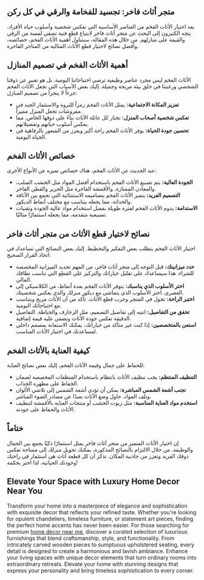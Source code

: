 <h2>متجر أثاث فاخر: تجسيد للفخامة والرقي في كل ركن</h2>

<p>يعد اختيار الأثاث الفخم من العناصر الأساسية التي تعكس شخصية وأسلوب حياة الأفراد. يتجه الكثيرون إلى البحث عن متجر أثاث فاخر لابتياع قطع فنية تضفي لمسة من الرقي والقيمة على منازلهم. من خلال هذه المقالة، سنتناول أهمية الأثاث الفخم، خصائصه، وأفضل نصائح لاختيار قطع الأثاث المثالية من المتاجر الفاخرة.</p>

<h2>أهمية الأثاث الفخم في تصميم المنازل</h2>

<p>الأثاث الفخم ليس مجرد عناصر وظيفية ترضي احتياجاتنا اليومية، بل هو تعبير عن ذوقنا الشخصي ورغبتنا في خلق بيئة مريحة وجميلة. إليك بعض الأسباب التي تجعل الأثاث الفخم جزءاً لا يتجزأ من تصميم المنازل:</p>

<ul>
    <li><strong>تعزيز المكانة الاجتماعية:</strong> يمثل الأثاث الفخم رمزاً للثروة والاستثمار الجيد في مفروشات تجعل المنزل مميزاً.</li>
    <li><strong>تعكس شخصية أصحاب المنزل:</strong> تختار كل عائلة الأثاث بناءً على ذوقها الخاص، مما يعكس أسلوب حياتهم وتفضيلاتهم.</li>
    <li><strong>تحسين جودة الحياة:</strong> يوفر الأثاث الفخم راحة أكبر ويعزز من الشعور بالرفاهية في الحياة اليومية.</li>
</ul>

<h2>خصائص الأثاث الفخم</h2>

<p>عند الحديث عن الأثاث الفخم، هناك خصائص تميزه عن الأنواع الأخرى:</p>

<ul>
    <li><strong>الجودة العالية:</strong> يتم تصنيع الأثاث الفخم باستخدام أفضل المواد مثل الخشب الصلب، والمعادن الممتازة، والأقمشة الفاخرة مثل الحرير والقطن الفاخر.</li>
    <li><strong>التصميم الفريد:</strong> يتميز الأثاث الفخم بتصاميمه الاستثنائية التي تجمع بين الأناقة والحداثة، مما يجعله يتناسب مع مختلف أنماط الديكور.</li>
    <li><strong>الاستدامة:</strong> يدوم الأثاث الفخم لفترة طويلة بفضل استخدام مواد عالية الجودة وتقنيات تصنيعية متقدمة، مما يجعله استثمارًا مثاليًا.</li>
</ul>

<h2>نصائح لاختيار قطع الأثاث من متجر أثاث فاخر</h2>

<p>اختيار الأثاث الفخم يتطلب بعض التفكير والتخطيط. إليك بعض النصائح التي تساعدك في اتخاذ القرار الصحيح:</p>

<ul>
    <li><strong>حدد ميزانيتك:</strong> قبل التوجه إلى متجر أثاث فاخر، من المهم تحديد الميزانية المخصصة للشراء. هذا سيساعدك على تقليل خياراتك والتركيز على القطع التي تناسب نطاقك المالي.</li>
    <li><strong>اختر الأسلوب الذي يناسبك:</strong> يتوفر الأثاث الفخم بعدة أنماط، من الكلاسيكي إلى العصري. اختر الأسلوب الذي يتماشى مع ديكور منزلك والذي يعكس شخصيتك.</li>
    <li><strong>اختبر الراحة:</strong> تجول في المتجر وجرب قطع الأثاث. تأكد من أن الأثاث مريح ويتناسب مع احتياجاتك اليومية.</li>
    <li><strong>تحقق من التفاصيل:</strong> انتبه إلى تفاصيل التصميم، مثل الزخارف والخياطة. التفاصيل الدقيقة تعكس جودة الأثاث وتضفي عليه قيمة إضافية.</li>
    <li><strong>استعن بالمتخصصين:</strong> إذا كنت غير متأكد من خياراتك، يمكنك الاستعانة بمصمم داخلي لمساعدتك في اختيار الأثاث المناسب.</li>
</ul>

<h2>كيفية العناية بالأثاث الفخم</h2>

<p>للحفاظ على جمال وقيمة الأثاث الفخم، إليك بعض نصائح العناية:</p>

<ul>
    <li><strong>التنظيف المنتظم:</strong> يجب تنظيف الأثاث بانتظام باستخدام المنظفات المخصصة لضمان الحفاظ على مظهره الجذاب.</li>
    <li><strong>تجنب أشعة الشمس المباشرة:</strong> يمكن أن تؤدي أشعة الشمس إلى تلاشي الألوان وتلف المواد. حاول وضع الأثاث بعيدًا عن مصادر الضوء المباشر.</li>
    <li><strong>استخدم مواد العناية المناسبة:</strong> مثل زيوت الخشب أو منتجات العناية بالأقمشة لتنظيف الأثاث والحفاظ على جودته.</li>
</ul>

<h2>ختاماً</h2>

<p>إن اختيار الأثاث المتميز من متجر أثاث فاخر يمثل استثمارًا ذكيًا يجمع بين الجمال والوظيفة. من خلال الالتزام بالنصائح المذكورة، يمكنك تحويل منزلك إلى مساحة تعكس ذوقك الفريد وتعزز من جاذبية المكان. تذكر أن كل قطعة أثاث هي استثمار في راحتك وجودتك الحياتية، لذا اختر بحكمة!</p> <h2>Elevate Your Space with Luxury Home Decor Near You</h2>  

<p>Transform your home into a masterpiece of elegance and sophistication with exquisite decor that reflects your refined taste. Whether you're looking for opulent chandeliers, timeless furniture, or statement art pieces, finding the perfect home accents has never been easier. For those searching for premium <a href="https://www.mobiliacleopatra.com/">home decor near me</a>, discover a curated selection of luxurious furnishings that blend craftsmanship, style, and functionality. From intricately carved wooden pieces to sumptuous upholstered seating, every detail is designed to create a harmonious and lavish ambiance. Enhance your living spaces with unique decor elements that turn ordinary rooms into extraordinary retreats. Elevate your home with stunning designs that express your personality and bring timeless sophistication to every corner.</p>
